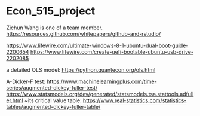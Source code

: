 # Econ_515_project
Zichun Wang is one of a team member. 
https://resources.github.com/whitepapers/github-and-rstudio/

https://www.lifewire.com/ultimate-windows-8-1-ubuntu-dual-boot-guide-2200654
https://www.lifewire.com/create-uefi-bootable-ubuntu-usb-drive-2202085


a detailed OLS model:
https://python.quantecon.org/ols.html

A-Dicker-F test:
https://www.machinelearningplus.com/time-series/augmented-dickey-fuller-test/
https://www.statsmodels.org/dev/generated/statsmodels.tsa.stattools.adfuller.html
~its critical value table:
https://www.real-statistics.com/statistics-tables/augmented-dickey-fuller-table/
